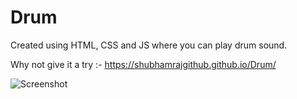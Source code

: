 # Drum
Created using HTML, CSS and JS where you can play drum sound.

Why not give it a try :- https://shubhamrajgithub.github.io/Drum/

![Screenshot](screenshot122.png)

